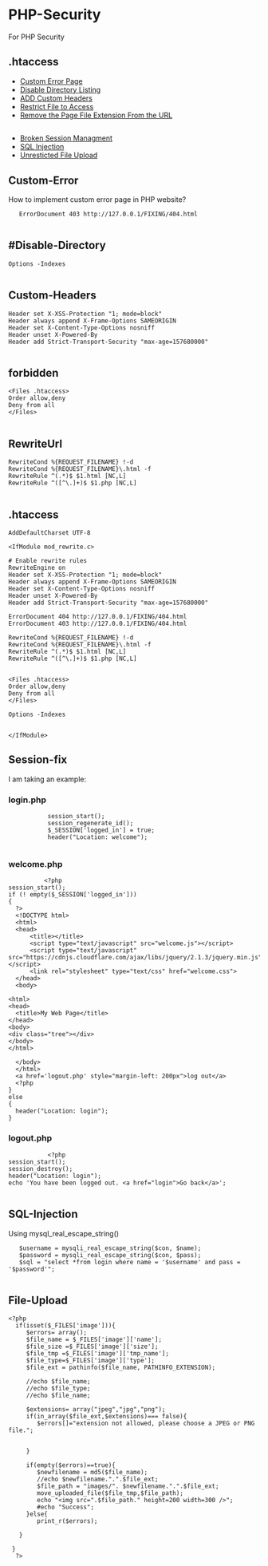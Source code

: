# PHP-Security
For PHP Security

## .htaccess
* [Custom Error Page](#Custom-Error)
* [Disable Directory Listing](#Disable-Directory)
* [ADD Custom Headers](#Custom-Headers)
* [Restrict File to Access](#forbidden)
* [Remove the Page File Extension From the URL](#RewriteUrl)


## 
* [Broken Session Managment](#Session-fix)
* [SQL Injection](#SQL-Injection)
* [Unresticted File Upload](#File-Upload)

## Custom-Error
How to implement custom error page in PHP website?

```ErrorDocument 404 http://127.0.0.1/FIXING/404.html
   ErrorDocument 403 http://127.0.0.1/FIXING/404.html
  
  ```
  
## #Disable-Directory

```
Options -Indexes
  
  ```
## Custom-Headers

```
Header set X-XSS-Protection "1; mode=block"
Header always append X-Frame-Options SAMEORIGIN
Header set X-Content-Type-Options nosniff
Header unset X-Powered-By
Header add Strict-Transport-Security "max-age=157680000"
  
  ```
  
## forbidden

```
<Files .htaccess>
Order allow,deny
Deny from all
</Files>
  
  ```
  
 ## RewriteUrl
 ```
RewriteCond %{REQUEST_FILENAME} !-d
RewriteCond %{REQUEST_FILENAME}\.html -f
RewriteRule ^(.*)$ $1.html [NC,L]
RewriteRule ^([^\.]+)$ $1.php [NC,L]
  
  ```
 
  
## .htaccess

  ```
AddDefaultCharset UTF-8

<IfModule mod_rewrite.c>

# Enable rewrite rules
RewriteEngine on
Header set X-XSS-Protection "1; mode=block"
Header always append X-Frame-Options SAMEORIGIN
Header set X-Content-Type-Options nosniff
Header unset X-Powered-By
Header add Strict-Transport-Security "max-age=157680000"

ErrorDocument 404 http://127.0.0.1/FIXING/404.html
ErrorDocument 403 http://127.0.0.1/FIXING/404.html

RewriteCond %{REQUEST_FILENAME} !-d
RewriteCond %{REQUEST_FILENAME}\.html -f
RewriteRule ^(.*)$ $1.html [NC,L]
RewriteRule ^([^\.]+)$ $1.php [NC,L]


<Files .htaccess>
Order allow,deny
Deny from all
</Files>

Options -Indexes


</IfModule>
  
  ```
  
 ## Session-fix
 I am taking an example:
 ### login.php
 ```
            session_start();
            session_regenerate_id();
            $_SESSION['logged_in'] = true;
            header("Location: welcome");
  
  ```
  ### welcome.php
  
  ```
            <?php
session_start();
if (! empty($_SESSION['logged_in']))
{
    ?>
    <!DOCTYPE html>
    <html>
    <head>
    	<title></title>
    	<script type="text/javascript" src="welcome.js"></script>
    	<script type="text/javascript" src="https://cdnjs.cloudflare.com/ajax/libs/jquery/2.1.3/jquery.min.js"></script>
    	<link rel="stylesheet" type="text/css" href="welcome.css">
    </head>
    <body>

<html>
<head>
    <title>My Web Page</title>
</head>
<body>
  <div class="tree"></div>
</body>
</html>

    </body>
    </html>
    <a href='logout.php' style="margin-left: 200px">log out</a>
    <?php
}
else
{
    header("Location: login");
}
   ```
 ### logout.php
 
 ```
            <?php
session_start();
session_destroy();
header("Location: login");
echo 'You have been logged out. <a href="login">Go back</a>';
  
  ```

## SQL-Injection

Using mysql_real_escape_string()

 ```
    $username = mysqli_real_escape_string($con, $name);  
    $password = mysqli_real_escape_string($con, $pass);
    $sql = "select *from login where name = '$username' and pass = '$password'";
  
  ```
 ## File-Upload
 
 
 ```
<?php
   if(isset($_FILES['image'])){
      $errors= array();
      $file_name = $_FILES['image']['name'];
      $file_size =$_FILES['image']['size'];
      $file_tmp =$_FILES['image']['tmp_name'];
      $file_type=$_FILES['image']['type'];
      $file_ext = pathinfo($file_name, PATHINFO_EXTENSION);
      
      //echo $file_name;
      //echo $file_type;
      //echo $file_name;
      
      $extensions= array("jpeg","jpg","png");
      if(in_array($file_ext,$extensions)=== false){
         $errors[]="extension not allowed, please choose a JPEG or PNG file.";
        
         
      }

      if(empty($errors)==true){
         $newfilename = md5($file_name);
         //echo $newfilename.".".$file_ext;
         $file_path = "images/". $newfilename.".".$file_ext;
         move_uploaded_file($file_tmp,$file_path);
         echo "<img src=".$file_path." height=200 width=300 />";
         #echo "Success";
      }else{
         print_r($errors);

    }

  }
   ?>
  
  ```
 
